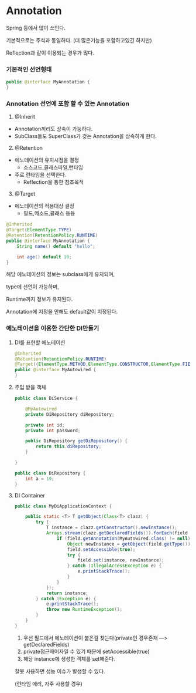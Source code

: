 # Annotation

Spring 등에서 많이 쓰인다.

기본적으로는 주석과 동일하다. (더 많은기능을 포함하고있긴 하지만)

Reflection과 같이 이용되는 경우가 많다.

### 기본적인 선언형태

```java
public @interface MyAnnotation {
}
```

### Annotation 선언에 포함 할 수 있는 Annotation

1. @Inherit
- Annotation끼리도 상속이 가능하다.
- SubClass들도 SuperClass가 갖는 Annotation을 상속하게 한다.


2. @Retention
- 에노테이션의 유지시점을 결정 
  - 소스코드,클래스파일,런타임
- 주로 런타임을 선택한다.
  - Reflection을 통한 참조목적

3. @Target
- 에노테이션의 적용대상 결정
  - 필드,메소드,클래스 등등

```java
@Inherited
@Target(ElementType.TYPE)
@Retention(RetentionPolicy.RUNTIME)
public @interface MyAnnotation {
    String name() default "hello";

    int age() default 10;
}
```

해당 에노테이션의 정보는 subclass에게 유지되며,

type에 선언이 가능하며,

Runtime까지 정보가 유지된다.

Annotation에 지정을 안해도 default값이 지정된다.

### 에노테이션을 이용한 간단한 DI만들기

1. DI를 표현할 에노테이션

    ```java
    @Inherited
    @Retention(RetentionPolicy.RUNTIME)
    @Target({ElementType.METHOD,ElementType.CONSTRUCTOR,ElementType.FIELD})
    public @interface MyAutowired {
    }
    ```

2. 주입 받을 객체

    ```java
    public class DiService {
    
        @MyAutowired
        private DiRepository diRepository;
    
        private int id;
        private int password;
    
        public DiRepository getDiRepository() {
            return this.diRepository;
        }
    
    }
    ```

    ```java
    public class DiRepository {
        int a = 10;
    }
    ```

3. DI Container

    ```java
    public class MyDiApplicationContext {
    
        public static <T> T getObject(Class<T> clazz) {
            try {
                T instance = clazz.getConstructor().newInstance();
                Arrays.stream(clazz.getDeclaredFields()).forEach(field -> {
                    if (field.getAnnotation(MyAutowired.class) != null) {
                        Object newInstance = getObject(field.getType());
                        field.setAccessible(true);
                        try {
                            field.set(instance, newInstance);
                        } catch (IllegalAccessException e) {
                            e.printStackTrace();
                        }
                    }
                });
                return instance;
            } catch (Exception e) {
                e.printStackTrace();
                throw new RuntimeException();
            }
        }
    }
    ```

    1. 우선 필드에서 에노테이션이 붙은걸 찾는다(private인 경우존재 —> getDeclaredFields)
    2. private접근제어자일 수 있기 때문에 setAccessible(true)
    3. 해당 instance에 생성한 객체를 set해준다.

   잘못 사용하면 성능 이슈가 발생할 수 있다.

   (런타임 에러, 자주 사용할 경우)